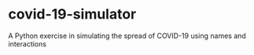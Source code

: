# covid-19-simulator
A Python exercise in simulating the spread of COVID-19 using names and interactions
